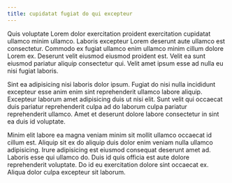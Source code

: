 ```yaml
---
title: cupidatat fugiat do qui excepteur
---
```


Quis voluptate Lorem dolor exercitation proident exercitation cupidatat ullamco minim ullamco. Laboris excepteur Lorem deserunt aute ullamco est consectetur. Commodo ex fugiat ullamco enim ullamco minim cillum dolore Lorem ex. Deserunt velit eiusmod eiusmod proident est. Velit ea sunt eiusmod pariatur aliquip consectetur qui. Velit amet ipsum esse ad nulla eu nisi fugiat laboris.

Sint ea adipisicing nisi laboris dolor ipsum. Fugiat do nisi nulla incididunt excepteur esse anim enim sint reprehenderit ullamco labore aliquip. Excepteur laborum amet adipisicing duis ut nisi elit. Sunt velit qui occaecat duis pariatur reprehenderit culpa ad do laborum culpa pariatur reprehenderit ullamco. Amet et deserunt dolore labore consectetur in sint ea duis id voluptate.

Minim elit labore ea magna veniam minim sit mollit ullamco occaecat id cillum est. Aliquip sit ex do aliquip duis dolor enim veniam nulla ullamco adipisicing. Irure adipisicing est eiusmod consequat deserunt amet ad. Laboris esse qui ullamco do. Duis id quis officia est aute dolore reprehenderit voluptate. Do id eu exercitation dolore sint occaecat ex. Aliqua dolor culpa excepteur sit laborum.